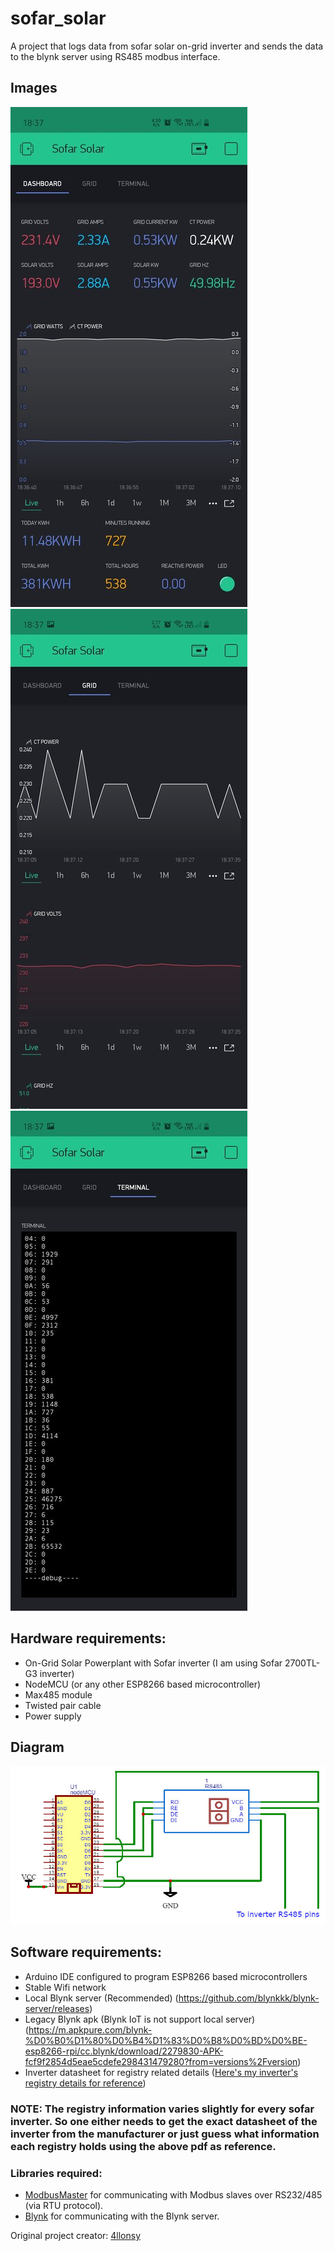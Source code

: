 # sofar_solar
A project that logs data from sofar solar on-grid inverter and sends the data to the blynk server using RS485 modbus interface.
## Images
![blynk-dashboard](images/main_dashboard.jpg)![blynk-superchart](images/grid_view.jpg)![terminal](images/terminal_view.jpg)
## Hardware requirements:
- On-Grid Solar Powerplant with Sofar inverter (I am using Sofar 2700TL-G3 inverter)
- NodeMCU (or any other ESP8266 based microcontroller)
- Max485 module
- Twisted pair cable
- Power supply
## Diagram
![Schematics](./images/schematic.jpg)
## Software requirements:
- Arduino IDE configured to program ESP8266 based microcontrollers
- Stable Wifi network
- Local Blynk server (Recommended) (https://github.com/blynkkk/blynk-server/releases)
- Legacy Blynk apk (Blynk IoT is not support local server) (https://m.apkpure.com/blynk-%D0%B0%D1%80%D0%B4%D1%83%D0%B8%D0%BD%D0%BE-esp8266-rpi/cc.blynk/download/2279830-APK-fcf9f2854d5eae5cdefe298431479280?from=versions%2Fversion)
- Inverter datasheet for registry related details ([Here's my inverter's registry details for reference](https://github.com/dibg/sofar_solar/blob/main/Registry_Details.pdf))
### NOTE: The registry information varies slightly for every sofar inverter. So one either needs to get the exact datasheet of the inverter from the manufacturer or just guess what information each registry holds using the above pdf as reference.
### Libraries required:
- [ModbusMaster](https://github.com/4-20ma/ModbusMaster) for communicating with Modbus slaves over RS232/485 (via RTU protocol).
- [Blynk](https://github.com/blynkkk/blynk-library) for communicating with the Blynk server.

Original project creator: [4llonsy](https://github.com/4llonsy/sofar_solar)